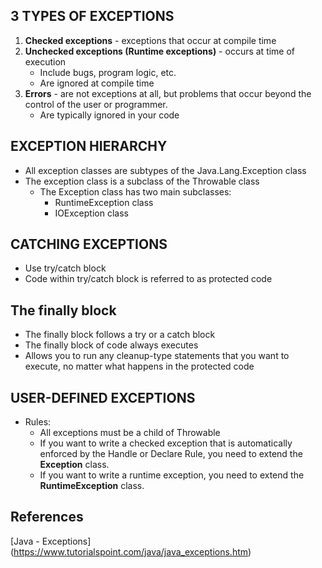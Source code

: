 ## 3 TYPES OF EXCEPTIONS

1. **Checked exceptions** - exceptions that occur at compile time
2. **Unchecked exceptions (Runtime exceptions)** - occurs at time of execution
	* Include bugs, program logic, etc.
	* Are ignored at compile time
3. **Errors** - are not exceptions at all, but problems that occur beyond the control of the user or programmer. 
	* Are typically ignored in your code

## EXCEPTION HIERARCHY

* All exception classes are subtypes of the Java.Lang.Exception class
* The exception class is a subclass of the Throwable class
	* The Exception class has two main subclasses:
		* RuntimeException class
		* IOException class

## CATCHING EXCEPTIONS

* Use try/catch block
* Code within try/catch block is referred to as protected code

## The finally block

* The finally block follows a try or a catch block
* The finally block of code always executes
* Allows you to run any cleanup-type statements that you want to execute, no matter what happens in the protected code

## USER-DEFINED EXCEPTIONS

* Rules:
	* All exceptions must be a child of Throwable
	* If you want to write a checked exception that is automatically enforced by the Handle or Declare Rule, you need to extend the **Exception** class.
	* If you want to write a runtime exception, you need to extend the **RuntimeException** class.

	
## References

[Java - Exceptions] (https://www.tutorialspoint.com/java/java_exceptions.htm)

